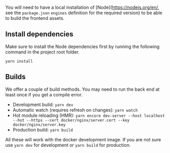 You will need to have a local installation of [Node](https://nodejs.org/en/, see the `package.json` `engines` definition for the required version)
to be able to build the frontend assets.

## Install dependencies

Make sure to install the Node dependencies first by running the following command in the project root folder.

```
yarn install
```

## Builds

We offer a couple of build methods. You may need to run the back end at least once if you get a compile error.

- Development build: `yarn dev`
- Automatic watch (requires refresh on changes): `yarn watch`
- Hot module reloading (HMR): `yarn encore dev-server --host localhost --hot --https --cert docker/nginx/server.cert --key docker/nginx/server.key`
- Production build: `yarn build`

All these will work with the docker development image. If you are not sure use `yarn dev` for development or `yarn build` for production.
